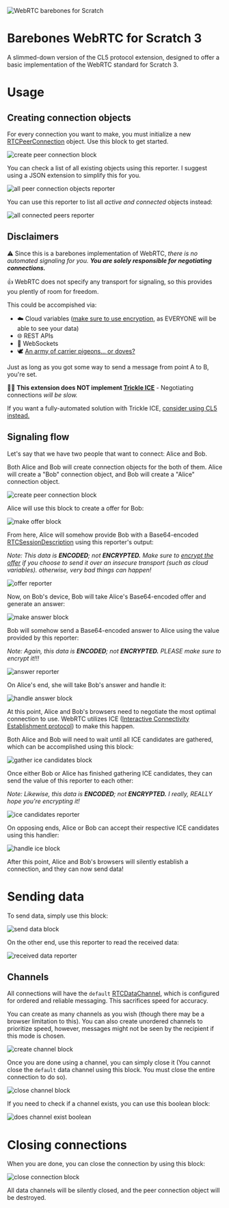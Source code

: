![WebRTC barebones for Scratch](https://github.com/cloudlink-omega/scratch3-webrtc/assets/12957745/098cb8b2-d002-4681-a3b5-4515be306c99)

# Barebones WebRTC for Scratch 3
A slimmed-down version of the CL5 protocol extension, designed to offer a basic implementation of the WebRTC standard for Scratch 3.

# Usage

## Creating connection objects
For every connection you want to make, you must initialize a new [RTCPeerConnection](https://developer.mozilla.org/en-US/docs/Web/API/RTCPeerConnection) object. Use this block to get started.

![create peer connection block](https://github.com/cloudlink-omega/scratch3-webrtc/assets/12957745/bb4269b2-88f3-4053-93f5-cbbb2dc5ce9b)

You can check a list of all existing objects using this reporter. I suggest using a JSON extension to simplify this for you.

![all peer connection objects reporter](https://github.com/cloudlink-omega/scratch3-webrtc/assets/12957745/11bfd69f-4257-4384-a31f-d82b6b2689d2)

You can use this reporter to list all *active and connected* objects instead:

![all connected peers reporter](https://github.com/cloudlink-omega/scratch3-webrtc/assets/12957745/d6c45107-de86-4d5c-a86d-74131c6d597d)

## Disclaimers
⚠️ Since this is a barebones implementation of WebRTC, *there is no automated signaling for you. **You are solely responsible for negotiating connections.***

👍 WebRTC does not specify any transport for signaling, so this provides you plently of room for freedom. 

This could be accompished via:
* ☁️ Cloud variables ([make sure to use encryption](https://github.com/cloudlink-omega/e2ee), as EVERYONE will be able to see your data)
* 🌐 REST APIs
* 💬 WebSockets
* 🕊️ [An army of carrier pigeons... or doves?](https://cpoonolly.com/pigeon-rtc/)

Just as long as you got some way to send a message from point A to B, you're set.

🐌🧊 **This extension does NOT implement [Trickle ICE](https://bloggeek.me/webrtcglossary/trickle-ice/)** - Negotiating connections *will be slow.*

If you want a fully-automated solution with Trickle ICE, [consider using CL5 instead.](github.com/cloudlink-omega/cl5)

## Signaling flow
Let's say that we have two people that want to connect: Alice and Bob.

Both Alice and Bob will create connection objects for the both of them. Alice will create a "Bob" connection object, and Bob will create a "Alice" connection object.

![create peer connection block](https://github.com/cloudlink-omega/scratch3-webrtc/assets/12957745/bb4269b2-88f3-4053-93f5-cbbb2dc5ce9b)

Alice will use this block to create a offer for Bob:

![make offer block](https://github.com/cloudlink-omega/scratch3-webrtc/assets/12957745/d7f216a9-661d-4246-b240-31629512ef46)

From here, Alice will somehow provide Bob with a Base64-encoded [RTCSessionDescription](https://developer.mozilla.org/en-US/docs/Web/API/RTCSessionDescription) using this reporter's output:

*Note: This data is **ENCODED**; not **ENCRYPTED.** Make sure to [encrypt the offer](https://github.com/cloudlink-omega/e2ee) if you choose to send it over an insecure transport (such as cloud variables). otherwise, very bad things can happen!*

![offer reporter](https://github.com/cloudlink-omega/scratch3-webrtc/assets/12957745/6300ad74-6d4e-4290-a759-73eb58e7c663)

Now, on Bob's device, Bob will take Alice's Base64-encoded offer and generate an answer:

![make answer block](https://github.com/cloudlink-omega/scratch3-webrtc/assets/12957745/ec309eda-5d31-44f0-97a8-a3b8dfa83fa7)

Bob will somehow send a Base64-encoded answer to Alice using the value provided by this reporter:

*Note: Again, this data is **ENCODED**; not **ENCRYPTED.** PLEASE make sure to encrypt it!!!*

![answer reporter](https://github.com/cloudlink-omega/scratch3-webrtc/assets/12957745/78b19516-604b-41ff-8a34-9067325766ca)

On Alice's end, she will take Bob's answer and handle it:

![handle answer block](https://github.com/cloudlink-omega/scratch3-webrtc/assets/12957745/20c8b5fe-d08c-477f-aa2d-81f04091bbb1)

At this point, Alice and Bob's browsers need to negotiate the most optimal connection to use. WebRTC utilizes ICE ([Interactive Connectivity Establishment protocol](https://www.digitalsamba.com/blog/ice-and-sdp-in-webrtc)) to make this happen. 

Both Alice and Bob will need to wait until all ICE candidates are gathered, which can be accomplished using this block:

![gather ice candidates block](https://github.com/cloudlink-omega/scratch3-webrtc/assets/12957745/07865d60-835b-4e67-9652-109357a1bc9b)

Once either Bob or Alice has finished gathering ICE candidates, they can send the value of this reporter to each other:

*Note: Likewise, this data is **ENCODED**; not **ENCRYPTED.** I really, REALLY hope you're encrypting it!*

![ice candidates reporter](https://github.com/cloudlink-omega/scratch3-webrtc/assets/12957745/b94cd1f2-a15e-4ffd-8333-e36ae9d2ee58)

On opposing ends, Alice or Bob can accept their respective ICE candidates using this handler:

![handle ice block](https://github.com/cloudlink-omega/scratch3-webrtc/assets/12957745/e8da5131-7e89-4c27-99e1-5c2d9ae95209)

After this point, Alice and Bob's browsers will silently establish a connection, and they can now send data!

# Sending data
To send data, simply use this block:

![send data block](https://github.com/cloudlink-omega/scratch3-webrtc/assets/12957745/99bbe970-6929-43c5-b8f9-57b166cdeae6)

On the other end, use this reporter to read the received data:

![received data reporter](https://github.com/cloudlink-omega/scratch3-webrtc/assets/12957745/b5e2463a-64a4-4f4d-9243-375cf5dc2461)

## Channels
All connections will have the `default` [RTCDataChannel](https://developer.mozilla.org/en-US/docs/Web/API/RTCDataChannel), which is configured for ordered and reliable messaging. This sacrifices speed for accuracy.

You can create as many channels as you wish (though there may be a browser limitation to this). You can also create unordered channels to prioritize speed, however, messages might not be seen by the recipient if this mode is chosen.

![create channel block](https://github.com/cloudlink-omega/scratch3-webrtc/assets/12957745/54839584-8618-4655-9a66-ae7141a7918b)

Once you are done using a channel, you can simply close it (You cannot close the `default` data channel using this block. You must close the entire connection to do so).

![close channel block](https://github.com/cloudlink-omega/scratch3-webrtc/assets/12957745/3e0960d9-a053-44fe-85ea-c689b7ecd00e)

If you need to check if a channel exists, you can use this boolean block:

![does channel exist boolean](https://github.com/cloudlink-omega/scratch3-webrtc/assets/12957745/9bd5182f-e235-495f-9cfb-a8440e9b5e84)

# Closing connections
When you are done, you can close the connection by using this block:

![close connection block](https://github.com/cloudlink-omega/scratch3-webrtc/assets/12957745/63b9c6dd-18c8-4931-870d-21c624b49f8a)

All data channels will be silently closed, and the peer connection object will be destroyed.
